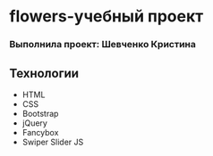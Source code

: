 # flowers-учебный проект
### Выполнила проект: Шевченко Кристина

## Технологии
- HTML
- CSS
- Bootstrap
- jQuery
- Fancybox
- Swiper Slider JS
